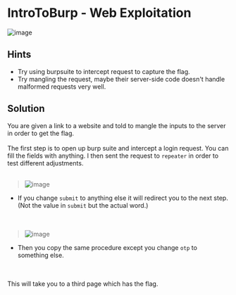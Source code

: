 # IntroToBurp - Web Exploitation
![image](https://github.com/JosephB10/CTF-Writeups/assets/105746932/0c85a1e2-3807-4c5f-9b4b-ec6e25283048)

## Hints
- Try using burpsuite to intercept request to capture the flag.
- Try mangling the request, maybe their server-side code doesn't handle malformed requests very well.
## Solution
You are given a link to a website and told to mangle the inputs to the server in order to get the flag. 
<br><br>The first step is to open up burp suite and intercept a login request. You can fill the fields with anything.
I then sent the request to `repeater` in order to test different adjustments.
<br><br>
> ![image](https://github.com/JosephB10/CTF-Writeups/assets/105746932/7c404c8d-ff97-4385-b193-8972045d6860)
- If you change `submit` to anything else it will redirect you to the next step. (Not the value in `submit` but the actual word.) 
<br><br><br>
> ![image](https://github.com/JosephB10/CTF-Writeups/assets/105746932/b3c896fc-d95c-42ff-bfb3-366de02e0213)
- Then you copy the same procedure except you change `otp` to something else.  

<br><br>
This will take you to a third page which has the flag.
